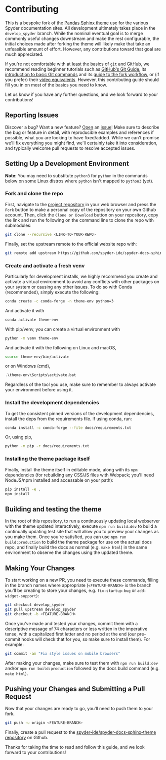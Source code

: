 # Contributing

This is a bespoke fork of the [Pandas Sphinx theme](https://github.com/pandas-dev/pandas-sphinx-theme) use for the various Spyder documentation sites.
All development ultimately takes place in the ``develop_spyder`` branch.
While the nominal eventual goal is to merge commonly useful changes downstream and make the rest configurable, the initial choices made after forking the theme will likely make that take an unfeasible amount of effort.
However, any contributions toward that goal are much appreciated.

If you're not comfortable with at least the basics of ``git`` and GitHub, we recommend reading beginner tutorials such as [GitHub's Git Guide](https://github.com/git-guides/), its [introduction to basic Git commands](https://guides.github.com/introduction/git-handbook/#basic-git) and its [guide to the fork workflow](https://guides.github.com/activities/forking/), or (if you prefer) their [video equivalents](https://www.youtube.com/githubguides).
However, this contributing guide should fill you in on most of the basics you need to know.

Let us know if you have any further questions, and we look forward to your contributions!


## Reporting Issues

Discover a bug?
Want a new feature?
[Open](https://github.com/spyder-ide/spyder-docs-sphinx-theme/issues/new/choose) an [issue](https://github.com/spyder-ide/spyder-docs-sphinx-theme/issues)!
Make sure to describe the bug or feature in detail, with reproducible examples and references if possible, what you are looking to have fixed/added.
While we can't promise we'll fix everything you might find, we'll certainly take it into consideration, and typically welcome pull requests to resolve accepted issues.



## Setting Up a Development Environment

**Note**: You may need to substitute ``python3`` for ``python`` in the commands below on some Linux distros where ``python`` isn't mapped to ``python3`` (yet).


### Fork and clone the repo

First, navigate to the [project repository](https://github.com/spyder-ide/spyder-docs-sphinx-theme) in your web browser and press the ``Fork`` button to make a personal copy of the repository on your own Github account.
Then, click the ``Clone or Download`` button on your repository, copy the link and run the following on the command line to clone the repo with submodules:

```bash
git clone --recursive <LINK-TO-YOUR-REPO>
```

Finally, set the upstream remote to the official website repo with:

```bash
git remote add upstream https://github.com/spyder-ide/spyder-docs-sphinx-theme.git
```


### Create and activate a fresh venv

Particularly for development installs, we highly recommend you create and activate a virtual environment to avoid any conflicts with other packages on your system or causing any other issues.
To do so with Conda (recommended), simply execute the following:

```bash
conda create -c conda-forge -n theme-env python=3
```

And activate it with

```bash
conda activate theme-env
```

With pip/venv, you can create a virtual environment with

```bash
python -m venv theme-env
```

And activate it with the following on Linux and macOS,

```bash
source theme-env/bin/activate
```

or on Windows (cmd),

```cmd
.\theme-env\Scripts\activate.bat
```

Regardless of the tool you use, make sure to remember to always activate your environment before using it.


### Install the development dependencies

To get the consistent pinned versions of the development dependencies, install the deps from the requirements file.
If using conda, run:

```bash
conda install -c conda-forge --file docs/requirements.txt
```

Or, using pip,

```bash
python -m pip -r docs/requirements.txt
```


### Installing the theme package itself

Finally, install the theme itself in editable mode, along with its ``npm`` dependencies (for rebuilding any CSS/JS files with Webpack; you'll need NodeJS/npm installed and accessable on your path):

```bash
pip install -e .
npm install
```



## Building and testing the theme

In the root of this repository, to run a continuously updating local webserver with the theme updated interactively, execute ``npm run build:dev`` to build a continually updating test site that will allow you to preview your changes as you make them.
Once you're satisfied, you can use ``npm run build:production`` to build the theme package for use on the actual docs repo, and finally build the docs as normal (e.g. ``make html``) in the same environment to observe the changes using the updated theme.



## Making Your Changes

To start working on a new PR, you need to execute these commands, filling in the branch names where appropriate (``<FEATURE-BRANCH>`` is the branch you'll be creating to store your changes, e.g. ``fix-startup-bug`` or ``add-widget-support``):

```bash
git checkout develop_spyder
git pull upstream develop_spyder
git checkout -b <FEATURE-BRANCH>
```

Once you've made and tested your changes, commit them with a descriptive message of 74 characters or less written in the imperative tense, with a capitalized first letter and no period at the end (our pre-commit hooks will check that for you, so make sure to install them).
For example:

```bash
git commit -am "Fix style issues on mobile browsers"
```

After making your changes, make sure to test them with ``npm run build:dev`` and/or ``npm run build:production`` followed by the docs build command (e.g. ``make html``).



## Pushing your Changes and Submitting a Pull Request

Now that your changes are ready to go, you'll need to push them to your fork.

```bash
git push -u origin <FEATURE-BRANCH>
```

Finally, create a pull request to the [spyder-ide/spyder-docs-sphinx-theme repository](https://github.com/spyder-ide/spyder-docs-sphinx-theme/) on Github.

Thanks for taking the time to read and follow this guide, and we look forward to your contributions!
